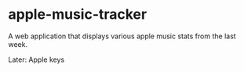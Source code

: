 # apple-music-tracker
A web application that displays various apple music stats from the last week.

Later: Apple keys
